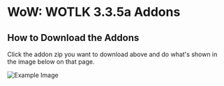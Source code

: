 # WoW: WOTLK 3.3.5a Addons

## How to Download the Addons

Click the addon zip you want to download above and do what's shown in the image below on that page.

![Example Image](https://i.imgur.com/uL9c0Wz.png)


